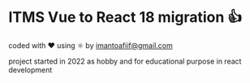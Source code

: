 # ITMS Vue to React 18 migration 👍

coded with ❤️ using ⚛️ by imantoafiif@gmail.com

project started in 2022 as hobby and for educational purpose in react development
